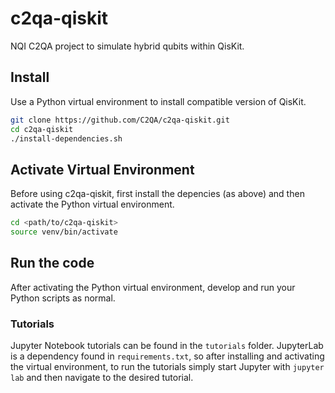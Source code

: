 # c2qa-qiskit

NQI C2QA project to simulate hybrid qubits within QisKit.

## Install

Use a Python virtual environment to install compatible version of QisKit.

```bash
git clone https://github.com/C2QA/c2qa-qiskit.git
cd c2qa-qiskit
./install-dependencies.sh
```

## Activate Virtual Environment

Before using c2qa-qiskit, first install the depencies (as above) and then activate the Python virtual environment.

```bash
cd <path/to/c2qa-qiskit>
source venv/bin/activate
```

## Run the code

After activating the Python virtual environment, develop and run your Python scripts as normal.

### Tutorials

Jupyter Notebook tutorials can be found in the `tutorials` folder. JupyterLab is a dependency found in `requirements.txt`, so after installing and activating the virtual environment, to run the tutorials simply start Jupyter with `jupyter lab` and then navigate to the desired tutorial.

